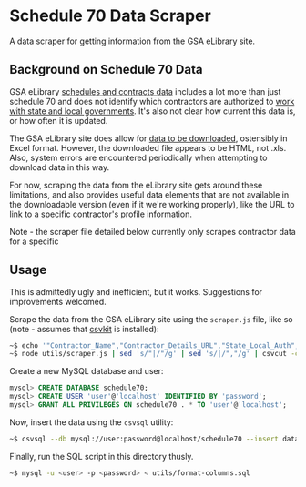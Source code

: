 # Schedule 70 Data Scraper

A data scraper for getting information from the GSA eLibrary site.

## Background on Schedule 70 Data

GSA eLibrary [schedules and contracts data](https://catalog.data.gov/dataset/gsa-elibrary-schedules-and-contracts) includes a lot more than just schedule 70 and does not identify which contractors are authorized to [work with state and local governments](http://www.gsa.gov/portal/content/141511). It's also not clear how current this data is, or how often it is updated.

The GSA eLibrary site does allow for [data to be downloaded](http://www.gsaelibrary.gsa.gov/ElibMain/sinDetails.do?executeQuery=YES&scheduleNumber=70&flag=&filter=&specialItemNumber=132+51), ostensibly in Excel format. However, the downloaded file appears to be HTML, not .xls. Also, system errors are encountered periodically when attempting to download data in this way.

For now, scraping the data from the eLibrary site gets around these limitations, and also provides useful data elements that are not available in the downloadable version (even if it we're working properly), like the URL to link to a specific contractor's profile information.

Note - the scraper file detailed below currently only scrapes contractor data for a specific 

## Usage

This is admittedly ugly and inefficient, but it works. Suggestions for improvements welcomed.

Scrape the data from the GSA eLibrary site using the ```scraper.js``` file, like so (note - assumes that [csvkit](https://csvkit.readthedocs.io/en/0.9.1/) is installed):

```bash
~$ echo '"Contractor_Name","Contractor_Details_URL","State_Local_Auth","Contract_Number","Phone","Location","Socio_Economic_Indicators","Contractor_TC_Price_List","View_Catalog"' > data.csv
~$ node utils/scraper.js | sed 's/"|/"/g' | sed 's/|/","/g' | csvcut -c 1-7,9,11 >> data.csv
```

Create a new MySQL database and user:

```sql
mysql> CREATE DATABASE schedule70;
mysql> CREATE USER 'user'@'localhost' IDENTIFIED BY 'password';
mysql> GRANT ALL PRIVILEGES ON schedule70 . * TO 'user'@'localhost';
```

Now, insert the data using the ```csvsql``` utility:

```bash
~$ csvsql --db mysql://user:password@localhost/schedule70 --insert data/data.csv
```

Finally, run the SQL script in this directory thusly.

```bash
~$ mysql -u <user> -p <password> < utils/format-columns.sql
```
